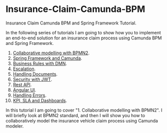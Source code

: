 # Insurance-Claim-Camunda-BPM
Insurance Claim Camunda BPM and Spring Framework Tutorial.

In the following series of tutorials I am going to show how you to implement an end-to-end solution for an insurance claim process using Camunda BPM and Spring Framework.

1. [Collaborative modelling with BPMN2](/README_Spring_Boot_Camunda_Delegates_Tests_User_Forms.md).
2. [Spring Framework and Camunda](/README_Spring_Boot_Camunda_Delegates_Tests_User_Forms.md).
3. [Business Rules with DMN](/README_Business_Rules_with_DMN.md).
4. [Escalation](/README_Escalation.md).
5. [Handling Documents](/README_Handling_Documents.md).
6. [Security with JWT](/README_Security_with_JWT.md).
7. [Rest API](/README_Rest_API.md).
8. [Angular UI](/README_Angular_UI.md).
9. [Handling Errors](/README_Handling_Errors.md).
10. [KPI, SLA and Dashboards](/README_KPI_SLA_and_Dashboards.md).

In this tutorial I am going to cover "1. Collaborative modelling with BPMN2". I will briefly look at BPMN2 standard, and then I will show you how to collaboratively model the insurance vehicle claim process using Camunda modeler.


